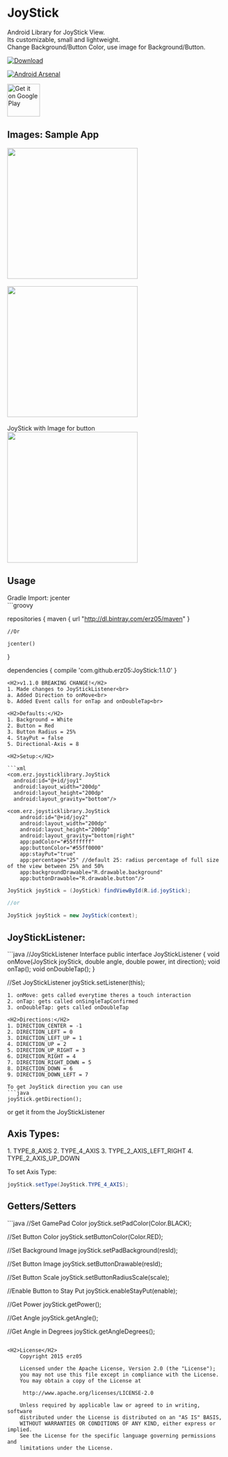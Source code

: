 # JoyStick
Android Library for JoyStick View.<br>
Its customizable, small and lightweight.<br>
Change Background/Button Color, use image for Background/Button.

[ ![Download](https://api.bintray.com/packages/erz05/maven/JoyStick/images/download.svg) ](https://bintray.com/erz05/maven/JoyStick/_latestVersion)

[![Android Arsenal](https://img.shields.io/badge/Android%20Arsenal-JoyStick-blue.svg?style=flat)](http://android-arsenal.com/details/1/2712)

<a href="https://play.google.com/store/apps/details?id=com.erz.joystick&utm_source=global_co&utm_medium=prtnr&utm_content=Mar2515&utm_campaign=PartBadge&pcampaignid=MKT-AC-global-none-all-co-pr-py-PartBadges-Oct1515-1"><img height="75px" alt="Get it on Google Play" src="https://play.google.com/intl/en_us/badges/images/apps/en-play-badge.png" /></a>

<H2>Images: Sample App</H2>
<img width="300px" src="https://github.com/erz05/JoyStick/blob/master/images/Screenshot_2015-10-30-21-38-13.png" />
<br><br>
<img width="300px" src="https://github.com/erz05/JoyStick/blob/master/images/Screenshot_2015-10-30-21-43-47.png" />
<br><br>
JoyStick with Image for button<br>
<img width="300px" src="https://github.com/erz05/JoyStick/blob/master/images/Screenshot_2015-11-02-18-05-49.png" />
<br>

<H2>Usage</H2>
Gradle Import: jcenter <br>
```groovy

repositories {
    maven {
        url  "http://dl.bintray.com/erz05/maven" 
    }
    
    //Or
    
    jcenter()
}

dependencies {
    compile 'com.github.erz05:JoyStick:1.1.0'
}
```
<H2>v1.1.0 BREAKING CHANGE!</H2>
1. Made changes to JoyStickListener<br>
a. Added Direction to onMove<br>
b. Added Event calls for onTap and onDoubleTap<br>

<H2>Defaults:</H2>
1. Background = White
2. Button = Red
3. Button Radius = 25%
4. StayPut = false
5. Directional-Axis = 8

<H2>Setup:</H2>

```xml
<com.erz.joysticklibrary.JoyStick
  android:id="@+id/joy1"
  android:layout_width="200dp"
  android:layout_height="200dp"
  android:layout_gravity="bottom"/>

<com.erz.joysticklibrary.JoyStick
    android:id="@+id/joy2"
    android:layout_width="200dp"
    android:layout_height="200dp"
    android:layout_gravity="bottom|right"
    app:padColor="#55ffffff"
    app:buttonColor="#55ff0000"
    app:stayPut="true"
    app:percentage="25" //default 25: radius percentage of full size of the view between 25% and 50%
    app:backgroundDrawable="R.drawable.background"
    app:buttonDrawable="R.drawable.button"/>
```

```java
JoyStick joyStick = (JoyStick) findViewById(R.id.joyStick);

//or 

JoyStick joyStick = new JoyStick(context);
```

<H2>JoyStickListener:</H2>
```java
//JoyStickListener Interface
public interface JoyStickListener {
        void onMove(JoyStick joyStick, double angle, double power, int direction);
        void onTap();
        void onDoubleTap();
}

//Set JoyStickListener
joyStick.setListener(this);
```
1. onMove: gets called everytime theres a touch interaction
2. onTap: gets called onSingleTapConfirmed
3. onDoubleTap: gets called onDoubleTap

<H2>Directions:</H2>
1. DIRECTION_CENTER = -1
2. DIRECTION_LEFT = 0
3. DIRECTION_LEFT_UP = 1
4. DIRECTION_UP = 2
5. DIRECTION_UP_RIGHT = 3 
6. DIRECTION_RIGHT = 4
7. DIRECTION_RIGHT_DOWN = 5 
8. DIRECTION_DOWN = 6
9. DIRECTION_DOWN_LEFT = 7

To get JoyStick direction you can use
```java
joyStick.getDirection();
```
or get it from the JoyStickListener

<H2>Axis Types:</H2>
1. TYPE_8_AXIS 
2. TYPE_4_AXIS 
3. TYPE_2_AXIS_LEFT_RIGHT 
4. TYPE_2_AXIS_UP_DOWN

To set Axis Type:
```java
joyStick.setType(JoyStick.TYPE_4_AXIS);
```

<H2>Getters/Setters</H2>
```java
//Set GamePad Color
joyStick.setPadColor(Color.BLACK);

//Set Button Color
joyStick.setButtonColor(Color.RED);

//Set Background Image
joyStick.setPadBackground(resId);

//Set Button Image
joyStick.setButtonDrawable(resId);

//Set Button Scale
joyStick.setButtonRadiusScale(scale);

//Enable Button to Stay Put
joyStick.enableStayPut(enable);

//Get Power
joyStick.getPower();

//Get Angle
joyStick.getAngle();

//Get Angle in Degrees
joyStick.getAngleDegrees();
```

<H2>License</H2>
    Copyright 2015 erz05

    Licensed under the Apache License, Version 2.0 (the "License");
    you may not use this file except in compliance with the License.
    You may obtain a copy of the License at

     http://www.apache.org/licenses/LICENSE-2.0

    Unless required by applicable law or agreed to in writing, software
    distributed under the License is distributed on an "AS IS" BASIS,
    WITHOUT WARRANTIES OR CONDITIONS OF ANY KIND, either express or implied.
    See the License for the specific language governing permissions and
    limitations under the License.

